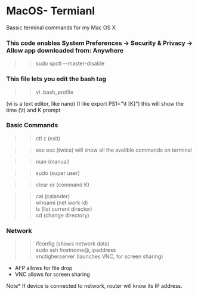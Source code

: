 # MacOS- Termianl
Bassic terminal commands for my Mac OS X

### This code enables System Preferences -> Security & Privacy -> Allow app downloaded from: Anywhere
>>sudo spctl --master-disable

### This file lets you edit the bash tag
>> vi .bash_profile  

(vi is a text editor, like nano)
(I like export PS1="\t [K]") this will show the time (\t) and K prompt

### Basic Commands
>> ctl z (exit)  

>> esc esc (twice) will show all the avalible commands on terminal  

>> man (manual)  

>> sudo (super user)  

>> clear or (command K)  

>> cal (calander)  
>> whoami (net work id)  
>> ls (list current director)  
>> cd (change directory)  

### Network
>> ifconfig (shows network data)  
>> sudo ssh _hostname_@_ipaddress  
>> vnctigherserver (launches VNC, for screen sharing)  
- AFP allows for file drop
- VNC allows for screen sharing

Note* If device is connected to network, router will know its IP address.

